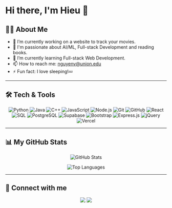 # Hi there, I'm Hieu 👋

## 👨‍💻 About Me

* 🔭 I’m currently working on a website to track your movies.
* 👀 I'm passionate about AI/ML, Full-stack Development and reading books.
* 🌱 I’m currently learning Full-stack Web Development.
* 📫 How to reach me: [nguyenv@union.edu](mailto:nguyenv@union.edu)
* ⚡ Fun fact: I love sleeping!💤

---

## 🛠️ Tech & Tools

<p align="center">
  <img src="https://img.shields.io/badge/Python-3776AB?style=flat-square&logo=python&logoColor=white" alt="Python" />
  <img src="https://img.shields.io/badge/Java-ED8B00?style=flat-square&logo=openjdk&logoColor=white" alt="Java" />
  <img src="https://img.shields.io/badge/C++-00599C?style=flat-square&logo=c%2B%2B&logoColor=white" alt="C++" />
  <img src="https://img.shields.io/badge/JavaScript-F7DF1E?style=flat-square&logo=javascript&logoColor=black" alt="JavaScript" />
  <img src="https://img.shields.io/badge/Node.js-339933?style=flat-square&logo=nodedotjs&logoColor=white" alt="Node.js" />
  <img src="https://img.shields.io/badge/Git-F05032?style=flat-square&logo=git&logoColor=white" alt="Git" />
  <img src="https://img.shields.io/badge/GitHub-181717?style=flat-square&logo=github&logoColor=white" alt="GitHub" />
  <img src="https://img.shields.io/badge/React-20232A?style=flat-square&logo=react&logoColor=61DAFB" alt="React" />
  <img src="https://img.shields.io/badge/SQL-4479A1?style=flat-square&logo=database&logoColor=white" alt="SQL" />
  <img src="https://img.shields.io/badge/PostgreSQL-316192?style=flat-square&logo=postgresql&logoColor=white" alt="PostgreSQL" />
  <img src="https://img.shields.io/badge/Supabase-3FCF8E?style=flat-square&logo=supabase&logoColor=white" alt="Supabase" />
  <img src="https://img.shields.io/badge/Bootstrap-7952B3?style=flat-square&logo=bootstrap&logoColor=white" alt="Bootstrap" />
  <img src="https://img.shields.io/badge/Express-000000?style=flat-square&logo=express&logoColor=white" alt="Express.js" />
  <img src="https://img.shields.io/badge/jQuery-0769AD?style=flat-square&logo=jquery&logoColor=white" alt="jQuery" />
  <img src="https://img.shields.io/badge/Vercel-000000?style=flat-square&logo=vercel&logoColor=white" alt="Vercel" />
</p>

---

## 📊 My GitHub Stats

<p align="center">
  <img src="https://github-readme-stats.vercel.app/api?username=Hieuuum&show_icons=true&theme=radical&hide_border=true&count_private=true" alt="GitHub Stats" />
</p>

<p align="center">
  <img src="https://github-readme-stats.vercel.app/api/top-langs/?username=Hieuuum&layout=compact&theme=radical&hide_border=true" alt="Top Languages" />
</p>

---

## 🤝 Connect with me

<p align="center">
  <img src="https://img.shields.io/badge/linkedin-%230077B5.svg?&style=for-the-badge&logo=linkedin&logoColor=white" href="https://www.linkedin.com/in/hieu-nguyen-9a072b336/">
  <img src="https://img.shields.io/badge/Gmail-D14836?style=for-the-badge&logo=gmail&logoColor=white" href="mailto:nguyenv@union.edu">
</p>
